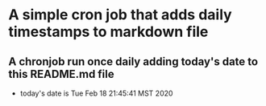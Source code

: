 A simple cron job that adds daily timestamps to markdown file
============================================================
## A chronjob run once daily adding today's date to this README.md file
* today's date is Tue Feb 18 21:45:41 MST 2020
